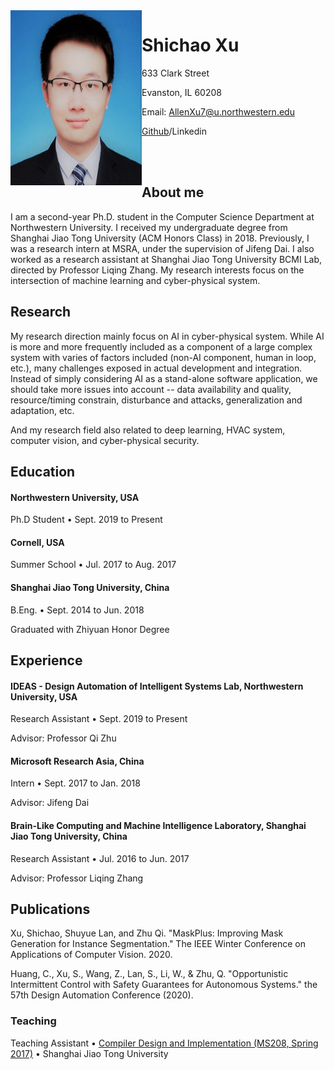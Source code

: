 
<img src="https://github.com/shichao2023/shichaoxu.github.io/blob/master/picture.jpg" width = "210" height = "280" alt="" align=left />


# Shichao Xu

633 Clark Street

Evanston, IL 60208

Email: AllenXu7@u.northwestern.edu

[Github](https://github.com/906476903/)/Linkedin

</br>
</br>

## About me

I am a second-year Ph.D. student in the Computer Science Department at Northwestern University. I received my undergraduate degree from Shanghai Jiao Tong University (ACM Honors Class) in 2018. Previously, I was a research intern at MSRA, under the supervision of Jifeng Dai. I also worked as a research assistant at Shanghai Jiao Tong University BCMI Lab, directed by Professor Liqing Zhang. My research interests focus on the intersection of machine learning and cyber-physical system.

## Research

My research direction mainly focus on AI in cyber-physical system. While AI is more and more frequently included as a component of a large complex system with varies of factors included (non-AI component, human in loop, etc.), many challenges exposed in actual development and integration. Instead of simply considering AI as a stand-alone software application, we should take more issues into account -- data availability and quality, resource/timing constrain, disturbance and attacks, generalization and adaptation, etc. 

And my research field also related to deep learning, HVAC system, computer vision, and cyber-physical security.

## Education
#### Northwestern University, USA

Ph.D Student • Sept. 2019 to Present

#### Cornell, USA

Summer School • Jul. 2017 to Aug. 2017 


#### Shanghai Jiao Tong University, China

B.Eng. • Sept. 2014 to Jun. 2018

Graduated with Zhiyuan Honor Degree


## Experience

#### IDEAS - Design Automation of Intelligent Systems Lab, Northwestern University, USA

Research Assistant • Sept. 2019 to Present

Advisor: Professor Qi Zhu

#### Microsoft Research Asia, China

Intern • Sept. 2017 to Jan. 2018

Advisor: Jifeng Dai

#### Brain-Like Computing and Machine Intelligence Laboratory, Shanghai Jiao Tong University, China

Research Assistant • Jul. 2016 to Jun. 2017

Advisor: Professor Liqing Zhang

## Publications
Xu, Shichao, Shuyue Lan, and Zhu Qi. "MaskPlus: Improving Mask Generation for Instance Segmentation." The IEEE Winter Conference on Applications of Computer Vision. 2020.

Huang, C., Xu, S., Wang, Z., Lan, S., Li, W., & Zhu, Q. "Opportunistic Intermittent Control with Safety Guarantees for Autonomous Systems." the 57th Design Automation Conference (2020).


### Teaching

Teaching Assistant • [Compiler Design and Implementation (MS208, Spring 2017)](https://acm.sjtu.edu.cn/wiki/Compiler_2017) • Shanghai Jiao Tong University

